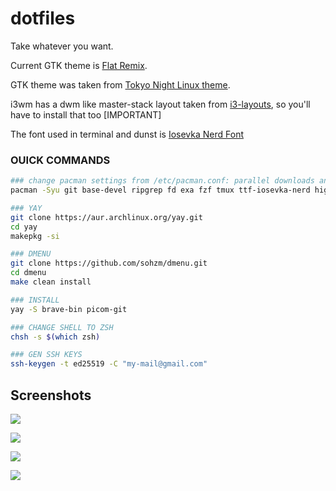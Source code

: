 # dotfiles

Take whatever you want.

Current GTK theme is [Flat Remix](https://github.com/daniruiz/flat-remix-gtk).

GTK theme was taken from [Tokyo Night Linux theme](https://github.com/koiosdev/Tokyo-Night-Linux).

i3wm has a dwm like master-stack layout taken from [i3-layouts](https://github.com/eliep/i3-layouts), so you'll have to install that too [IMPORTANT]

The font used in terminal and dunst is [Iosevka Nerd Font](https://github.com/ryanoasis/nerd-fonts/tree/master/patched-fonts/Iosevka)

### OUICK COMMANDS

```sh
### change pacman settings from /etc/pacman.conf: parallel downloads and color
pacman -Syu git base-devel ripgrep fd exa fzf tmux ttf-iosevka-nerd highlight zathura yarn alacritty xclip clipmenu btop xsel pulseaudio alsa-utils pulseaudio-alsa pavucontrol xdg-utils xdg-user-dirs prime-run sof-firmware alsa-firmware intel-ucode linux-headers linux linux-firmware nvidia nvidia-utils nvidia-settings nitrogen playerctl

### YAY
git clone https://aur.archlinux.org/yay.git
cd yay
makepkg -si

### DMENU
git clone https://github.com/sohzm/dmenu.git
cd dmenu
make clean install

### INSTALL
yay -S brave-bin picom-git

### CHANGE SHELL TO ZSH
chsh -s $(which zsh)

### GEN SSH KEYS
ssh-keygen -t ed25519 -C "my-mail@gmail.com"
```

## Screenshots

![](https://github.com/sz47/dotfiles/blob/main/screenshots/a.png)

![](https://github.com/sz47/dotfiles/blob/main/screenshots/b.png)

![](https://github.com/sz47/dotfiles/blob/main/screenshots/c.png)

![](https://github.com/sz47/dotfiles/blob/main/screenshots/d.png)
